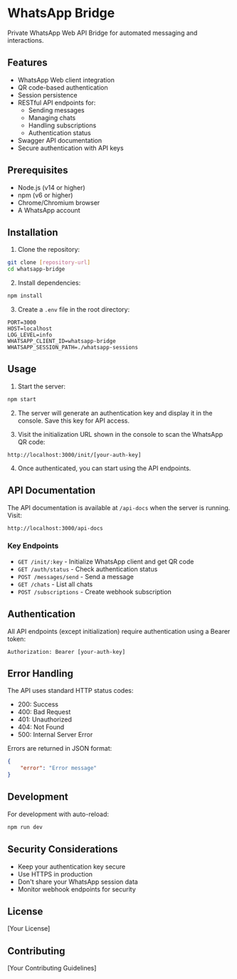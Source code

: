# WhatsApp Bridge

Private WhatsApp Web API Bridge for automated messaging and interactions.

## Features

- WhatsApp Web client integration
- QR code-based authentication
- Session persistence
- RESTful API endpoints for:
  - Sending messages
  - Managing chats
  - Handling subscriptions
  - Authentication status
- Swagger API documentation
- Secure authentication with API keys

## Prerequisites

- Node.js (v14 or higher)
- npm (v6 or higher)
- Chrome/Chromium browser
- A WhatsApp account

## Installation

1. Clone the repository:
```bash
git clone [repository-url]
cd whatsapp-bridge
```

2. Install dependencies:
```bash
npm install
```

3. Create a `.env` file in the root directory:
```env
PORT=3000
HOST=localhost
LOG_LEVEL=info
WHATSAPP_CLIENT_ID=whatsapp-bridge
WHATSAPP_SESSION_PATH=./whatsapp-sessions
```

## Usage

1. Start the server:
```bash
npm start
```

2. The server will generate an authentication key and display it in the console. Save this key for API access.

3. Visit the initialization URL shown in the console to scan the WhatsApp QR code:
```
http://localhost:3000/init/[your-auth-key]
```

4. Once authenticated, you can start using the API endpoints.

## API Documentation

The API documentation is available at `/api-docs` when the server is running. Visit:
```
http://localhost:3000/api-docs
```

### Key Endpoints

- `GET /init/:key` - Initialize WhatsApp client and get QR code
- `GET /auth/status` - Check authentication status
- `POST /messages/send` - Send a message
- `GET /chats` - List all chats
- `POST /subscriptions` - Create webhook subscription

## Authentication

All API endpoints (except initialization) require authentication using a Bearer token:

```http
Authorization: Bearer [your-auth-key]
```

## Error Handling

The API uses standard HTTP status codes:
- 200: Success
- 400: Bad Request
- 401: Unauthorized
- 404: Not Found
- 500: Internal Server Error

Errors are returned in JSON format:
```json
{
    "error": "Error message"
}
```

## Development

For development with auto-reload:
```bash
npm run dev
```

## Security Considerations

- Keep your authentication key secure
- Use HTTPS in production
- Don't share your WhatsApp session data
- Monitor webhook endpoints for security

## License

[Your License]

## Contributing

[Your Contributing Guidelines] 